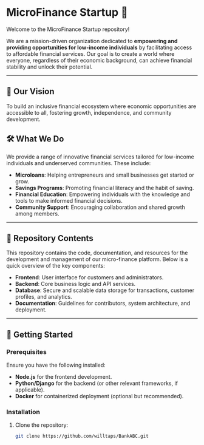 # MicroFinance Startup 🚀

Welcome to the MicroFinance Startup repository!  

We are a mission-driven organization dedicated to **empowering and providing opportunities for low-income individuals** by facilitating access to affordable financial services. Our goal is to create a world where everyone, regardless of their economic background, can achieve financial stability and unlock their potential.

---

## 🌟 Our Vision

To build an inclusive financial ecosystem where economic opportunities are accessible to all, fostering growth, independence, and community development.

## 🛠️ What We Do

We provide a range of innovative financial services tailored for low-income individuals and underserved communities. These include:
- **Microloans**: Helping entrepreneurs and small businesses get started or grow.
- **Savings Programs**: Promoting financial literacy and the habit of saving.
- **Financial Education**: Empowering individuals with the knowledge and tools to make informed financial decisions.
- **Community Support**: Encouraging collaboration and shared growth among members.

---

## 📂 Repository Contents

This repository contains the code, documentation, and resources for the development and management of our micro-finance platform. Below is a quick overview of the key components:

- **Frontend**: User interface for customers and administrators.
- **Backend**: Core business logic and API services.
- **Database**: Secure and scalable data storage for transactions, customer profiles, and analytics.
- **Documentation**: Guidelines for contributors, system architecture, and deployment.

---

## 🚀 Getting Started

### Prerequisites
Ensure you have the following installed:
- **Node.js** for the frontend development.
- **Python/Django** for the backend (or other relevant frameworks, if applicable).
- **Docker** for containerized deployment (optional but recommended).

### Installation

1. Clone the repository:
   ```bash
   git clone https://github.com/willtaps/BankABC.git

